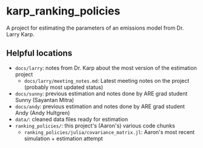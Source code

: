 # karp_ranking_policies

A project for estimating the parameters of an emissions model from Dr. Larry Karp.

## Helpful locations
- `docs/larry`: notes from Dr. Karp about the most version of the estimation project
  - `docs/larry/meeting_notes.md`: Latest meeting notes on the project (probably most updated status)
- `docs/sunny`: previous estimation and notes done by ARE grad student Sunny (Sayantan Mitra)
- `docs/andy`: previous estimation and notes done by ARE grad student Andy (Andy Hultgren)
- `data/`: cleaned data files ready for estimation
- `ranking_policies/`: this project's (Aaron's) various code chunks
  - `ranking_policies/julia/covariance_matrix.jl`: Aaron's most recent simulation + estimation attempt
